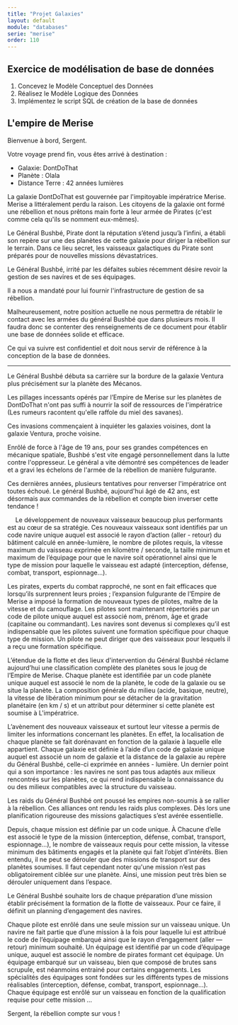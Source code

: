 ```yaml
---
title: "Projet Galaxies"
layout: default
module: "databases"
serie: "merise"
order: 110
---
```


## Exercice de modélisation de base de données

1. Concevez le Modèle Conceptuel des Données
2. Réalisez le Modèle Logique des Données
3. Implémentez le script SQL de création de la base de données


## L'empire de Merise

Bienvenue à bord, Sergent.

Votre voyage prend fin, vous êtes arrivé à destination : 

- Galaxie: 	DontDoThat
- Planète : 	Olala
- Distance Terre : 42 années lumières

La galaxie DontDoThat est gouvernée par l'impitoyable impératrice Merise. 
Merise a littéralement perdu la raison. Les citoyens de la galaxie ont formé une rébellion et nous prêtons main forte à leur armée de Pirates (c'est comme cela qu'ils se nomment eux-mêmes).

Le Général Bushbé, Pirate dont la réputation s’étend jusqu’à l’infini, a établi son repère sur une des planètes de cette galaxie pour diriger la rébellion sur le terrain. Dans ce lieu secret, les vaisseaux galactiques du Pirate sont préparés pour de nouvelles missions dévastatrices.
 
Le Général Bushbé, irrité par les défaites subies récemment désire revoir la gestion de ses navires et de ses équipages.

Il a nous a mandaté pour lui fournir l'infrastructure de gestion de sa rébellion.

Malheureusement, notre position actuelle ne nous permettra de rétablir le contact avec les armées du général Bushbé que dans plusieurs mois. Il faudra donc se contenter des renseignements de ce document pour établir une base de données solide et efficace.

Ce qui va suivre est confidentiel et doit nous servir de référence à la conception de la base de données. 

---

Le Général Bushbé débuta sa carrière sur la bordure de la galaxie Ventura plus précisément sur la planète des Mécanos.
 
Les pillages incessants opérés par l’Empire de Merise sur les planètes de DontDoThat n'ont pas suffi à nourrir la soif de ressources de l'impératrice (Les rumeurs racontent qu'elle raffole du miel des savanes). 

Ces invasions commençaient à inquiéter les galaxies voisines, dont la galaxie Ventura, proche voisine.

Enrôlé de force à l'âge de 19 ans, pour ses grandes compétences en mécanique spatiale, Bushbé s'est vite engagé personnellement dans la lutte contre l'oppresseur. Le général a vite démontré ses compétences de leader et a gravi les échelons de l'armée de la rébellion de manière fulgurante. 

Ces dernières années, plusieurs tentatives pour renverser l'impératrice ont toutes échoué. Le général Bushbé, aujourd'hui âgé de 42 ans, est désormais aux commandes de la rébellion et compte bien inverser cette tendance !

 
Le développement de nouveaux vaisseaux beaucoup plus performants est au cœur de sa stratégie. Ces nouveaux vaisseaux sont identifiés par un code navire unique auquel est associé le rayon d’action (aller - retour) du bâtiment calculé en année-lumière, le nombre de pilotes requis, la vitesse maximum du vaisseau exprimée en kilomètre / seconde, la taille minimum et maximum de l’équipage pour que le navire soit opérationnel ainsi que le type de mission pour laquelle le vaisseau est adapté (interception, défense, combat, transport, espionnage…).

Les pirates, experts du combat rapproché, ne sont en fait efficaces que lorsqu’ils surprennent leurs proies ; l’expansion fulgurante de l’Empire de Merise a imposé la formation de nouveaux types de pilotes, maître de la vitesse et du camouflage. Les pilotes sont maintenant répertoriés par un code de pilote unique auquel est associé nom, prénom, âge et grade (capitaine ou commandant). Les navires sont devenus si complexes qu’il est indispensable que les pilotes suivent une formation spécifique pour chaque type de mission. Un pilote ne peut diriger que des vaisseaux pour lesquels il a reçu une formation spécifique.
 

L’étendue de la flotte et des lieux d'intervention du Général Bushbé réclame aujourd’hui une classification complète des planètes sous le joug de l’Empire de Merise. Chaque planète est identifiée par un code planète unique auquel est associé le nom de la planète, le code de la galaxie ou se situe la planète. La composition générale du milieu (acide, basique, neutre), la vitesse de libération minimum pour se détacher de la gravitation planétaire (en km / s) et un attribut pour déterminer si cette planète est soumise à L'impératrice.
 
L’avènement des nouveaux vaisseaux et surtout leur vitesse a permis de limiter les informations concernant les planètes. En effet, la localisation de chaque planète se fait dorénavant en fonction de la galaxie à laquelle elle appartient. Chaque galaxie est définie à l’aide d’un code de galaxie unique auquel est associé un nom de galaxie et la distance de la galaxie au repère du Général Bushbé, celle-ci exprimée en années - lumière. Un dernier point qui a son importance : les navires ne sont pas tous adaptés aux milieux rencontrés sur les planètes, ce qui rend indispensable la connaissance du ou des milieux compatibles avec la structure du vaisseau.

Les raids du Général Bushbé ont poussé les empires non-soumis à se rallier à la rébellion. Ces alliances ont rendu les raids plus complexes. Dès lors une planification rigoureuse des missions galactiques s’est avérée essentielle. 

Depuis, chaque mission est définie par un code unique. À Chacune d’elle est associé le type de la mission (interception, défense, combat, transport, espionnage…), le nombre de vaisseaux requis pour cette mission, la vitesse minimum des bâtiments engagés et la planète qui fait l’objet d’intérêts. 
Bien entendu, il ne peut se dérouler que des missions de transport sur des planètes soumises. 
Il faut cependant noter qu'une mission n’est pas obligatoirement ciblée sur une planète. 
Ainsi, une mission peut très bien se dérouler uniquement dans l’espace.
 
Le Général Bushbé souhaite lors de chaque préparation d’une mission établir précisément la formation de la flotte de vaisseaux. Pour ce faire, il définit un planning d’engagement des navires. 

Chaque pilote est enrôlé dans une seule mission sur un vaisseau unique. Un navire ne fait partie que d’une mission à la fois pour laquelle lui est attribué le code de l’équipage embarqué ainsi que le rayon d’engagement (aller — retour) minimum souhaité. Un équipage est identifié par un code d’équipage unique, auquel est associé le nombre de pirates formant cet équipage. Un équipage embarqué sur un vaisseau, bien que composé de brutes sans scrupule, est néanmoins entrainé pour certains engagements. Les spécialités des équipages sont fondées sur les différents types de missions réalisables (interception, défense, combat, transport, espionnage…). Chaque équipage est enrôlé sur un vaisseau en fonction de la qualification requise pour cette mission …


Sergent, la rébellion compte sur vous !
